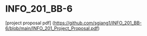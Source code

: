 # INFO_201_BB-6
[project proposal pdf] (https://github.com/sgiang1/INFO_201_BB-6/blob/main/INFO_201_Project_Proposal.pdf)
